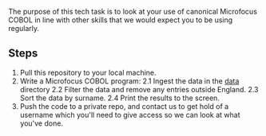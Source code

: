 The purpose of this tech task is to look at your use of canonical Microfocus COBOL in line with other skills that we would expect you to be using regularly.

Steps
-----

1. Pull this repository to your local machine.
2. Write a Microfocus COBOL program:
  2.1 Ingest the data in the [data](/data) directory 
  2.2 Filter the data and remove any entries outside England.
  2.3 Sort the data by surname.
  2.4 Print the results to the screen.
3. Push the code to a private repo, and contact us to get hold of a username which you'll need to give access so we can look at what you've done.
